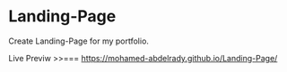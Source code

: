 # Landing-Page
Create Landing-Page for my portfolio.

Live Previw >>=== https://mohamed-abdelrady.github.io/Landing-Page/
